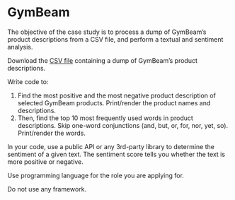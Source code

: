 # GymBeam

The objective of the case study is to process a dump of GymBeam’s product descriptions from a
CSV file, and perform a textual and sentiment analysis.

Download the [CSV file](https://gist.github.com/derror/24b62116c54d4c18d99b5c3527590d54) containing a dump of GymBeam’s product descriptions.

Write code to:

1. Find the most positive and the most negative product description of selected GymBeam
   products. Print/render the product names and descriptions.
2. Then, find the top 10 most frequently used words in product descriptions. Skip one-word
   conjunctions (and, but, or, for, nor, yet, so). Print/render the words.

In your code, use a public API or any 3rd-party library to determine the sentiment of a given text.
The sentiment score tells you whether the text is more positive or negative.

Use programming language for the role you are applying for.

Do not use any framework.
